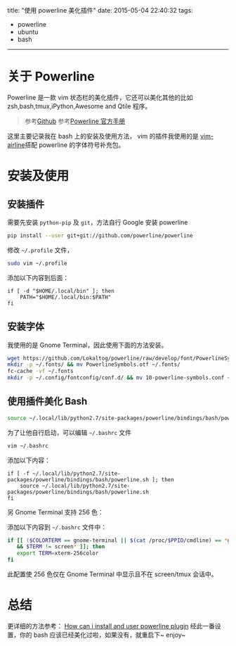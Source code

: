 title: "使用 powerline 美化插件"
date: 2015-05-04 22:40:32
tags:
- powerline
- ubuntu
- bash

---

关于 Powerline
==============

Powerline 是一款 vim 状态栏的美化插件，它还可以美化其他的比如 zsh,bash,tmux,iPython,Awesome and Qtile 程序。

> 参考[Github](https://github.com/powerline/powerline)
> 参考[Powerline 官方手册](https://powerline.readthedocs.org/en/latest/)

这里主要记录我在 bash 上的安装及使用方法， vim 的插件我使用的是 [vim-airline](http://www.leyar.me/Something-about-vim/)搭配 powerline 的字体符号补充包。

<!--more-->

安装及使用
===============

安装插件
---------------

需要先安装 `python-pip` 及 `git`，方法自行 Google
安装 powerline

```bash
pip install --user git+git://github.com/powerline/powerline
```

修改 `~/.profile` 文件，

```bash
sudo vim ~/.profile
```

添加以下内容到后面：

```
if [ -d "$HOME/.local/bin" ]; then
    PATH="$HOME/.local/bin:$PATH"
fi
```

安装字体
------------------

我使用的是 Gnome Terminal，因此使用下面的方法安装。

```bash
wget https://github.com/Lokaltog/powerline/raw/develop/font/PowerlineSymbols.otf https://github.com/Lokaltog/powerline/raw/develop/font/10-powerline-symbols.conf
mkdir -p ~/.fonts/ && mv PowerlineSymbols.otf ~/.fonts/
fc-cache -vf ~/.fonts
mkdir -p ~/.config/fontconfig/conf.d/ && mv 10-powerline-symbols.conf ~/.config/fontconfig/conf.d/
```

使用插件美化 Bash
-------------------------

```bash
source ~/.local/lib/python2.7/site-packages/powerline/bindings/bash/powerline.sh
```

为了让他自行启动，可以编辑 `~/.bashrc` 文件

```bash
vim ~/.bashrc
```

添加以下内容：

```
if [ -f ~/.local/lib/python2.7/site-packages/powerline/bindings/bash/powerline.sh ]; then
    source ~/.local/lib/python2.7/site-packages/powerline/bindings/bash/powerline.sh
fi
```

另 Gnome Terminal 支持 256 色：

添加以下内容到 `~/.bashrc` 文件中：

```bash
if [[ ($COLORTERM == gnome-terminal || $(cat /proc/$PPID/cmdline) == *gnome-terminal* )
   && $TERM != screen* ]]; then
   export TERM=xterm-256color
fi
```
此配置使 256 色仅在 Gnome Terminal 中显示且不在 screen/tmux 会话中。

总结
========================

更详细的方法参考： [How can i install and user powerline plugin](http://askubuntu.com/questions/283908/how-can-i-install-and-use-powerline-plugin)
经此一番设置，你的 bash 应该已经美化过啦，如果没有，就重启下~ enjoy~


